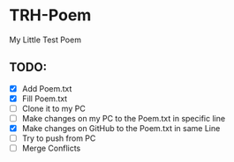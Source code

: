 # TRH-Poem
My Little Test Poem

## TODO:

- [x] Add Poem.txt
- [x] Fill Poem.txt
- [ ] Clone it to my PC
- [ ] Make changes on my PC to the Poem.txt in specific line
- [x] Make changes on GitHub to the Poem.txt in same Line
- [ ] Try to push from PC
- [ ] Merge Conflicts
